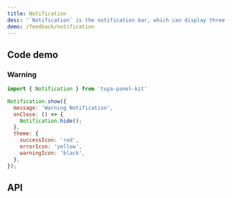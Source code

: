 ```yaml
---
title: Notification
desc: '`Notification` is the notification bar, which can display three types of information: success, warning, and error.'
demo: /feedback/notification
---
```


## Code demo

### Warning

```jsx
import { Notification } from 'tuya-panel-kit'

Notification.show({
  message: 'Warning Notification',
  onClose: () => {
    Notification.hide();
  },
  theme: {
    successIcon: 'red',
    errorIcon: 'yellow',
    warningIcon: 'black',
  },
});
```

## API

<API name="NotificationProps" />

